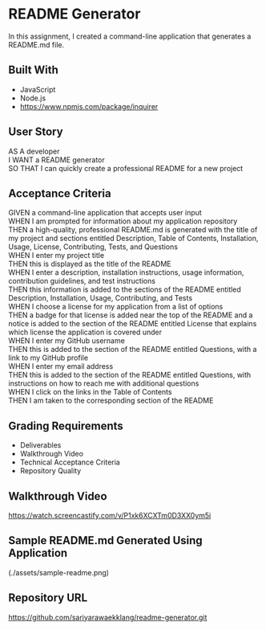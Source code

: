 # README Generator

In this assignment, I created a command-line application that generates a README.md file. 

## Built With

* JavaScript
* Node.js
* https://www.npmjs.com/package/inquirer

## User Story

AS A developer
</br>
I WANT a README generator
</br>
SO THAT I can quickly create a professional README for a new project

## Acceptance Criteria

GIVEN a command-line application that accepts user input
</br>
WHEN I am prompted for information about my application repository
</br>
THEN a high-quality, professional README.md is generated with the title of my project and sections entitled Description, Table of Contents, Installation, Usage, License, Contributing, Tests, and Questions
</br>
WHEN I enter my project title
</br>
THEN this is displayed as the title of the README
</br>
WHEN I enter a description, installation instructions, usage information, contribution guidelines, and test instructions
</br>
THEN this information is added to the sections of the README entitled Description, Installation, Usage, Contributing, and Tests
</br>
WHEN I choose a license for my application from a list of options
</br>
THEN a badge for that license is added near the top of the README and a notice is added to the section of the README entitled License that explains which license the application is covered under
</br>
WHEN I enter my GitHub username
</br>
THEN this is added to the section of the README entitled Questions, with a link to my GitHub profile
</br>
WHEN I enter my email address
</br>
THEN this is added to the section of the README entitled Questions, with instructions on how to reach me with additional questions
</br>
WHEN I click on the links in the Table of Contents
</br>
THEN I am taken to the corresponding section of the README

## Grading Requirements

* Deliverables
* Walkthrough Video
* Technical Acceptance Criteria
* Repository Quality

## Walkthrough Video
https://watch.screencastify.com/v/P1xk6XCXTm0D3XX0ym5i

## Sample README.md Generated Using Application
(./assets/sample-readme.png)

## Repository URL
https://github.com/sariyarawaekklang/readme-generator.git


